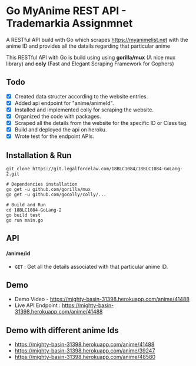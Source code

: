 # Go MyAnime REST API - Trademarkia Assignmnet
A RESTful API build with Go which scrapes https://myanimelist.net with the anime ID and provides all the datails regarding that particular anime 

This RESTful API with Go is build using using **gorilla/mux** (A nice mux library) and **coly** (Fast and Elegant Scraping Framework for Gophers)

## Todo

- [x] Created data structer according to the website entries.
- [x] Added api endpoint for "anime/animeId".
- [x] Installed and implemented colly for scraping the website.
- [x] Organized the code with packages.
- [x] Scraped all the details from the website for the specific ID or Class tag.
- [x] Build and deployed the api on heroku.
- [x] Wrote test for the endpoint APIs.

## Installation & Run
```
git clone https://git.legalforcelaw.com/18BLC1084/18BLC1084-GoLang-2.git
```
```
# Dependencies installation
go get -u github.com/gorilla/mux
go get -u github.com/gocolly/colly/...
```

```
# Build and Run
cd 18BLC1084-GoLang-2
go build test
go run main.go

```

## API

#### /anime/id
* `GET` : Get all the details associated with that particular anime ID.


## Demo

* Demo Video - https://mighty-basin-31398.herokuapp.com/anime/41488
* Live API Endpoint : https://mighty-basin-31398.herokuapp.com/anime/41488

## Demo with different anime Ids
* https://mighty-basin-31398.herokuapp.com/anime/41488
* https://mighty-basin-31398.herokuapp.com/anime/39247
* https://mighty-basin-31398.herokuapp.com/anime/48580

